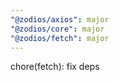 ```yaml
---
"@zodios/axios": major
"@zodios/core": major
"@zodios/fetch": major
---
```


chore(fetch): fix deps
